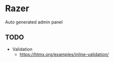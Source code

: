 # Razer

Auto generated admin panel

## TODO

- Validation
  - https://htmx.org/examples/inline-validation/
